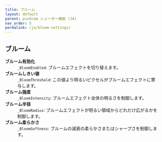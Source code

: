 ```yaml
---
title: ブルーム
layout: default
parent: pixOcam シェーダー機能 (JA)
nav_order: 5
permalink: /ja/bloom-settings/
---
```


## ブルーム

<dl>
  <dt><strong>ブルーム有効化</strong></dt>
  <dd><code>_BloomEnabled</code>: ブルームエフェクトを切り替えます。</dd>

  <dt><strong>ブルームしきい値</strong></dt>
  <dd><code>_BloomThreshold</code>: この値より明るいピクセルがブルームエフェクトに寄与します。</dd>

  <dt><strong>ブルーム強度</strong></dt>
  <dd><code>_BloomIntensity</code>: ブルームエフェクト全体の明るさを制御します。</dd>

  <dt><strong>ブルーム半径</strong></dt>
  <dd><code>_BloomRadius</code>: ブルームエフェクトが明るい領域からどれだけ広がるかを制御します。</dd>

  <dt><strong>ブルーム柔らかさ</strong></dt>
  <dd><code>_BloomSoftness</code>: ブルームの減衰の柔らかさまたはシャープさを制御します。</dd>
</dl> 